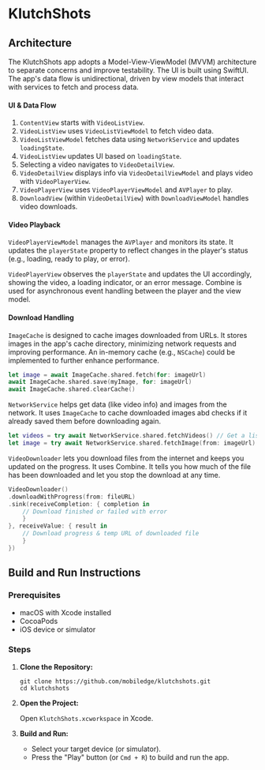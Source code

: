 # KlutchShots

## Architecture

The KlutchShots app adopts a Model-View-ViewModel (MVVM) architecture to separate concerns and improve testability. The UI is built using SwiftUI. The app's data flow is unidirectional, driven by view models that interact with services to fetch and process data.

#### UI & Data Flow

1.  `ContentView` starts with `VideoListView`.
2.  `VideoListView` uses `VideoListViewModel` to fetch video data.
3.  `VideoListViewModel` fetches data using `NetworkService` and updates `loadingState`.
4.  `VideoListView` updates UI based on `loadingState`.
5.  Selecting a video navigates to `VideoDetailView`.
6.  `VideoDetailView` displays info via `VideoDetailViewModel` and plays video with `VideoPlayerView`.
7.  `VideoPlayerView` uses `VideoPlayerViewModel` and `AVPlayer` to play.
8.  `DownloadView` (within `VideoDetailView`) with `DownloadViewModel` handles video downloads.


#### Video Playback

`VideoPlayerViewModel` manages the `AVPlayer` and monitors its state. It updates the `playerState` property to reflect changes in the player's status (e.g., loading, ready to play, or error). 

`VideoPlayerView` observes the `playerState` and updates the UI accordingly, showing the video, a loading indicator, or an error message. Combine is used for asynchronous event handling between the player and the view model.

#### Download Handling

`ImageCache` is designed to cache images downloaded from URLs. It stores images in the app's cache directory, minimizing network requests and improving performance. An in-memory cache (e.g., `NSCache`) could be implemented to further enhance performance.

```swift
let image = await ImageCache.shared.fetch(for: imageUrl)
await ImageCache.shared.save(myImage, for: imageUrl)
await ImageCache.shared.clearCache()
```

`NetworkService` helps get data (like video info) and images from the network. It uses `ImageCache` to cache downloaded images abd checks if it already saved them before downloading again.

```swift
let videos = try await NetworkService.shared.fetchVideos() // Get a list of videos
let image = try await NetworkService.shared.fetchImage(from: imageUrl) // Get an image:
```

`VideoDownloader` lets you download files from the internet and keeps you updated on the progress. It uses Combine. It tells you how much of the file has been downloaded and let you stop the download at any time.

```swift
VideoDownloader()
.downloadWithProgress(from: fileURL)
.sink(receiveCompletion: { completion in
    // Download finished or failed with error
    }
}, receiveValue: { result in
    // Download progress & temp URL of downloaded file
    }
})
```


## Build and Run Instructions

### Prerequisites

*   macOS with Xcode installed
*   CocoaPods
*   iOS device or simulator

### Steps

1.  **Clone the Repository:**

    ```
    git clone https://github.com/mobiledge/klutchshots.git
    cd klutchshots
    ```

2.  **Open the Project:**

    Open `KlutchShots.xcworkspace` in Xcode.
    
4.  **Build and Run:**

    *   Select your target device (or simulator).
    *   Press the "Play" button (or `Cmd + R`) to build and run the app.

